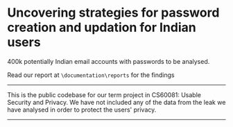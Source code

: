 # Uncovering strategies for password creation and updation for Indian users

400k potentially Indian email accounts with passwords to be analysed.

Read our report at `\documentation\reports` for the findings

---

This is the public codebase for our term project in CS60081: Usable Security and Privacy. We have not included any of the data from the leak we have analysed in order to protect the users' privacy.

---
